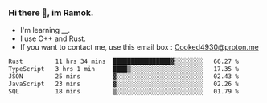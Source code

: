 ### Hi there 👋, im Ramok.

- I'm learning __.
- I use C++ and Rust.
- If you want to contact me, use this email box : Cooked4930@proton.me

<!--START_SECTION:waka-->

```txt
Rust         11 hrs 34 mins  ████████████████▓░░░░░░░░   66.27 %
TypeScript   3 hrs 1 min     ████▒░░░░░░░░░░░░░░░░░░░░   17.35 %
JSON         25 mins         ▓░░░░░░░░░░░░░░░░░░░░░░░░   02.43 %
JavaScript   23 mins         ▓░░░░░░░░░░░░░░░░░░░░░░░░   02.26 %
SQL          18 mins         ▒░░░░░░░░░░░░░░░░░░░░░░░░   01.79 %
```

<!--END_SECTION:waka-->
